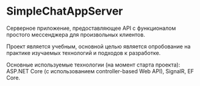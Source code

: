 # SimpleChatAppServer
Серверное приложение, предоставляющее API с функционалом простого мессенджера для произвольных клиентов.

Проект является учебным, основной целью является опробование на практике изучаемых технологий и подходов к разработке.

Основные используемые технологии (на момент старта проекта): ASP.NET Core (с использованием controller-based Web API), SignalR, EF Core.